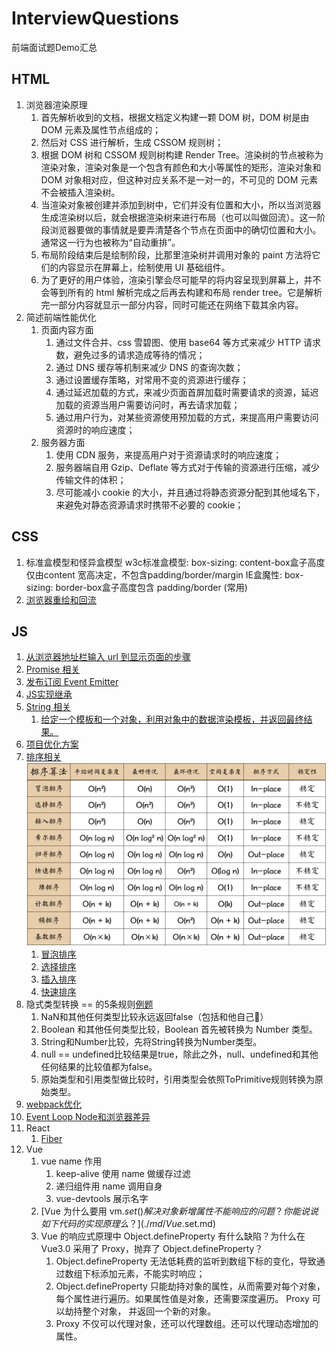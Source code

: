 # InterviewQuestions
前端面试题Demo汇总

## HTML
1. 浏览器渲染原理
   1. 首先解析收到的文档，根据文档定义构建一颗 DOM 树，DOM 树是由 DOM 元素及属性节点组成的；
   2. 然后对 CSS 进行解析，生成 CSSOM 规则树；
   3. 根据 DOM 树和 CSSOM 规则树构建 Render Tree。渲染树的节点被称为渲染对象，渲染对象是一个包含有颜色和大小等属性的矩形，渲染对象和 DOM 对象相对应，但这种对应关系不是一对一的，不可见的 DOM 元素不会被插入渲染树。
   4. 当渲染对象被创建并添加到树中，它们并没有位置和大小，所以当浏览器生成渲染树以后，就会根据渲染树来进行布局（也可以叫做回流）。这一阶段浏览器要做的事情就是要弄清楚各个节点在页面中的确切位置和大小。通常这一行为也被称为“自动重排”。
   5. 布局阶段结束后是绘制阶段，比那里渲染树并调用对象的 paint 方法将它们的内容显示在屏幕上，绘制使用 UI 基础组件。
   6. 为了更好的用户体验，渲染引擎会尽可能早的将内容呈现到屏幕上，并不会等到所有的 html 解析完成之后再去构建和布局 render tree。它是解析完一部分内容就显示一部分内容，同时可能还在网络下载其余内容。
2. 简述前端性能优化
   1. 页面内容方面
      1. 通过文件合并、css 雪碧图、使用 base64 等方式来减少 HTTP 请求数，避免过多的请求造成等待的情况；
      2. 通过 DNS 缓存等机制来减少 DNS 的查询次数；
      3. 通过设置缓存策略，对常用不变的资源进行缓存；
      4. 通过延迟加载的方式，来减少页面首屏加载时需要请求的资源，延迟加载的资源当用户需要访问时，再去请求加载；
      5. 通过用户行为，对某些资源使用预加载的方式，来提高用户需要访问资源时的响应速度； 
   2. 服务器方面
      1. 使用 CDN 服务，来提高用户对于资源请求时的响应速度；
      2. 服务器端自用 Gzip、Deflate 等方式对于传输的资源进行压缩，减少传输文件的体积；
      3. 尽可能减小 cookie 的大小，并且通过将静态资源分配到其他域名下，来避免对静态资源请求时携带不必要的 cookie；

## CSS
1. 标准盒模型和怪异盒模型
   w3c标准盒模型: box-sizing: content-box盒子高度仅由content 宽高决定，不包含padding/border/margin
   IE盒魔性: box-sizing: border-box盒子高度包含 padding/border (常用)
2. [浏览器重绘和回流](./md/浏览器重绘回流.md)

## JS
1. [从浏览器地址栏输入 url 到显示页面的步骤](./md/从浏览器地址栏输入%20url%20到显示页面的步骤.md)
2. [Promise 相关](./code/Promise.js)
3. [发布订阅 Event Emitter](./code/EventEmitter.js)
4. [JS实现继承](./md/JS实现继承.md)
5. [String 相关](./code/String)
   1. [给定一个模板和一个对象，利用对象中的数据渲染模板，并返回最终结果。](./code/String/renderTemplate.js)
6. [项目优化方案](./md/项目优化.md)
7. [排序相关](./code/Sort)![](./img/sort.png)
   1. [冒泡排序](./code/Sort/bubbleSort.js)
   2. [选择排序](./code/Sort/selectionSort.js)
   3. [插入排序](./code/Sort/insertionSort.js)
   4. [快速排序](./code/Sort/quickSort.js)
8. 隐式类型转换 == 的5条规则[例题](./md/==.md)
   1. NaN和其他任何类型比较永远返回false（包括和他自己）
   2. Boolean 和其他任何类型比较，Boolean 首先被转换为 Number 类型。
   3. String和Number比较，先将String转换为Number类型。
   4. null == undefined比较结果是true，除此之外，null、undefined和其他任何结果的比较值都为false。
   5. 原始类型和引用类型做比较时，引用类型会依照ToPrimitive规则转换为原始类型。
9. [webpack优化](./md/webpack做过哪些优化.md)
10. [Event Loop Node和浏览器差异](./md/EventLoop.md)
12. React
    1.  [Fiber](./md/Fiber.md)
13. Vue
    1.  vue name 作用
        1.  keep-alive 使用 name 做缓存过滤
        2.  递归组件用 name 调用自身
        3.  vue-devtools 展示名字
    2.  [Vue 为什么要用 vm.$set() 解决对象新增属性不能响应的问题 ？你能说说如下代码的实现原理么？](./md/Vue.$set.md)
    3.  Vue 的响应式原理中 Object.defineProperty 有什么缺陷？为什么在 Vue3.0 采用了 Proxy，抛弃了 Object.defineProperty？
        1.  Object.defineProperty 无法低耗费的监听到数组下标的变化，导致通过数组下标添加元素，不能实时响应；
        2.  Object.defineProperty 只能劫持对象的属性，从而需要对每个对象，每个属性进行遍历。如果属性值是对象，还需要深度遍历。 Proxy 可以劫持整个对象， 并返回一个新的对象。
        3.  Proxy 不仅可以代理对象，还可以代理数组。还可以代理动态增加的属性。